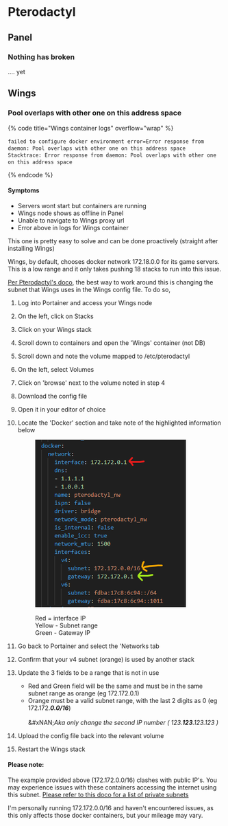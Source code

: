 # Pterodactyl

## Panel

### Nothing has broken

.... yet

## Wings

### Pool overlaps with other one on this address space

{% code title="Wings container logs" overflow="wrap" %}
```log
failed to configure docker environment error=Error response from daemon: Pool overlaps with other one on this address space
Stacktrace: Error response from daemon: Pool overlaps with other one on this address space
```
{% endcode %}

#### Symptoms

* Servers wont start but containers are running
* Wings node shows as offline in Panel
* Unable to navigate to Wings proxy url
* Error above in logs for Wings container

This one is pretty easy to solve and can be done proactively (straight after installing Wings)

Wings, by default, chooses docker network 172.18.0.0 for its game servers. This is a low range and it only takes pushing 18 stacks to run into this issue.

[Per Pterodactyl's doco](https://discord.com/channels/122900397965705216/493443725012500490/838633961911091201), the best way to work around this is changing the subnet that Wings uses in the Wings config file. To do so,

1. Log into Portainer and access your Wings node
2. On the left, click on Stacks
3. Click on your Wings stack
4. Scroll down to containers and open the 'Wings' container (not DB)
5. Scroll down and note the volume mapped to /etc/pterodactyl
6. On the left, select Volumes
7. Click on 'browse' next to the volume noted in step 4
8. Download the config file
9. Open it in your editor of choice
10. Locate the 'Docker' section and take note of the highlighted information below

    <figure><img src="../.gitbook/assets/image (14).png" alt=""><figcaption><p>Red = interface IP<br>Yellow - Subnet range<br>Green - Gateway IP</p></figcaption></figure>
11. Go back to Portainer and select the 'Networks tab
12. Confirm that your v4 subnet (orange) is used by another stack
13. Update the 3 fields to be a range that is not in use
    * Red and Green field will be the same and must be in the same subnet range as orange (eg 172.172.0.1)
    * Orange must be a valid subnet range, with the last 2 digits as 0 (eg 172.172._**0.0/16**_)\
      \
      &#xNAN;_&#x41;ka only change the second IP number ( 123.**123**.123.123 )_
14. Upload the config file back into the relevant volume
15. Restart the Wings stack

#### Please note:

The example provided above (172.172.0.0/16) clashes with public IP's. You may experience issues with these containers accessing the internet using this subnet. [Please refer to this doco for a list of private subnets](https://www.arin.net/reference/research/statistics/address_filters/)

I'm personally running 172.172.0.0/16 and haven't encountered issues, as this only affects those docker containers, but your mileage may vary.
